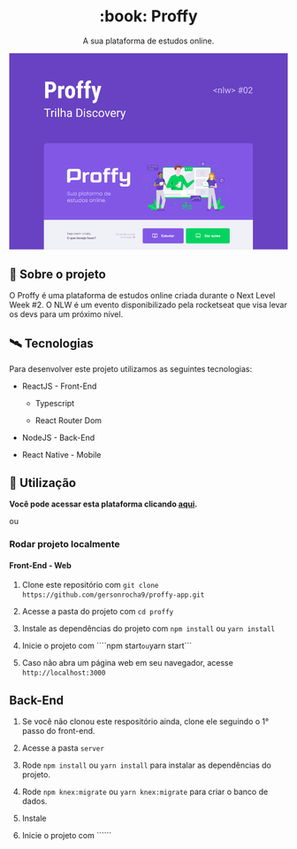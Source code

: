 <div align="center">
    <h1>:book: Proffy</h1>
    <p>A sua plataforma de estudos online.</p>
    <img src="./images-readme/capa.png">
</div>


## :scroll: Sobre o projeto

O Proffy é uma plataforma de estudos online criada durante o Next Level Week #2. O NLW é um evento disponibilizado pela rocketseat que visa levar os devs para um próximo nível.


## :artificial_satellite: Tecnologias

Para desenvolver este projeto utilizamos as seguintes tecnologias:

- ReactJS - Front-End
    - Typescript

    - React Router Dom

- NodeJS - Back-End

- React Native - Mobile


## :rocket: Utilização

**Você pode acessar esta plataforma clicando [aqui](https://proffy-app.netlify.app/).**

ou

### Rodar projeto localmente

#### Front-End - Web

1. Clone este repositório com ```git clone https://github.com/gersonrocha9/proffy-app.git```

1. Acesse a pasta do projeto com ```cd proffy```

1. Instale as dependências do projeto com ```npm install``` ou ```yarn install```

1. Inicie o projeto com ````npm start``` ou ```yarn start```

5. Caso não abra um página web em seu navegador, acesse ```http://localhost:3000```


## Back-End

1. Se você não clonou este respositório ainda, clone ele seguindo o 1° passo do front-end.

1. Acesse a pasta ```server```

1. Rode ```npm install``` ou ```yarn install``` para instalar as dependências do projeto.

1. Rode ```npm knex:migrate``` ou ```yarn knex:migrate``` para criar o banco de dados.

1. Instale 

1. Inicie o projeto com ``````
